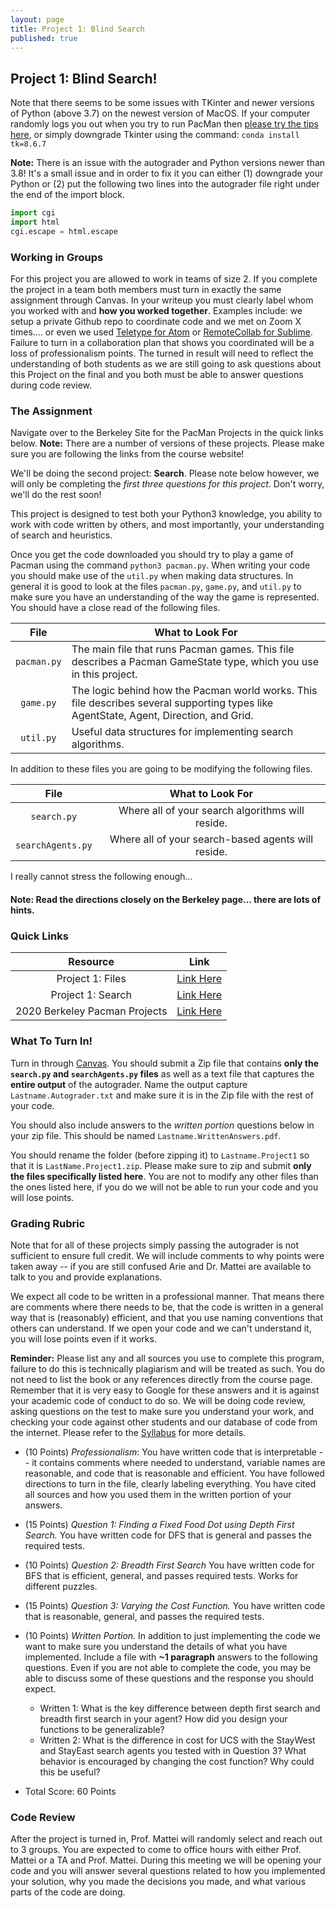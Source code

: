 ```yaml
---
layout: page
title: Project 1: Blind Search
published: true
---
```


## Project 1: Blind Search!

Note that there seems to be some issues with TKinter and newer versions of Python (above 3.7) on the newest version of MacOS.  If your computer randomly logs you out when you try to run PacMan then [please try the tips here](https://www.python.org/download/mac/tcltk/#built-in-8-6-8), or simply downgrade Tkinter using the command: `conda install tk=8.6.7`

**Note:** There is an issue with the autograder and Python versions newer than 3.8! It's a small issue and in order to fix it you can either (1) downgrade your Python or (2) put the following two lines into the autograder file right under the end of the import block.
```Python
import cgi
import html
cgi.escape = html.escape
```

### Working in Groups

For this project you are allowed to work in teams of size 2.  If you complete the project in a team both members must turn in exactly the same assignment through Canvas.  In your writeup you must clearly label whom you worked with and **how you worked together**.  Examples include: we setup a private Github repo to coordinate code and we met on Zoom X times.... or even we used [Teletype for Atom](https://teletype.atom.io/) or [RemoteCollab for Sublime](https://packagecontrol.io/packages/RemoteCollab).  Failure to turn in a collaboration plan that shows you coordinated will be a loss of professionalism points.  The turned in result will need to reflect the understanding of both students as we are still going to ask questions about this Project on the final and you both must be able to answer questions during code review.

### The Assignment

Navigate over to the Berkeley Site for the PacMan Projects in the quick links below.  **Note:** There are a number of versions of these projects.  Please make sure you are following the links from the course website!

We'll be doing the second project: **Search**.  Please note below however, we will only be completing the *first three questions for this project*.  Don't worry, we'll do the rest soon!

This project is designed to test both your Python3 knowledge, you ability to work with code written by others, and most importantly, your understanding of search and heuristics.

Once you get the code downloaded you should try to play a game of Pacman using the command `python3 pacman.py`. When writing your code you should make use of the `util.py` when making data structures.  In general it is good to look at the files `pacman.py`, `game.py`, and `util.py` to make sure you have an understanding of the way the game is represented.  You should have a close read of the following files.

| File | What to Look For |
|:-------:|--------|
| `pacman.py` | The main file that runs Pacman games. This file describes a Pacman GameState type, which you use in this project. |
| `game.py` | The logic behind how the Pacman world works. This file describes several supporting types like AgentState, Agent, Direction, and Grid. |
| `util.py` | Useful data structures for implementing search algorithms. |

In addition to these files you are going to be modifying the following files.

| File | What to Look For |
|:-------:|:--------:|
| `search.py` | Where all of your search algorithms will reside. |
| `searchAgents.py` | Where all of your search-based agents will reside. |

I really cannot stress the following enough...

#### Note: Read the directions closely on the Berkeley page... there are lots of hints.


### Quick Links

| Resource | Link |
|:-------:|:--------:|
| Project 1: Files | [Link Here](https://inst.eecs.berkeley.edu/~cs188/fa20/assets/files/search.zip) |
| Project 1: Search | [Link Here](https://inst.eecs.berkeley.edu/~cs188/fa20/project1/) |
| 2020 Berkeley Pacman Projects | [Link Here](https://inst.eecs.berkeley.edu/~cs188/fa20/projects/) |


### What To Turn In!

Turn in through [Canvas](https://tulane.instructure.com/). You should submit a Zip file that contains **only the `search.py` and `searchAgents.py` files** as well as a text file that captures the **entire output** of the autograder.  Name the output capture `Lastname.Autograder.txt` and make sure it is in the Zip file with the rest of your code.

You should also include answers to the *written portion* questions below in your zip file.  This should be named `Lastname.WrittenAnswers.pdf`.

You should rename the folder (before zipping it) to `Lastname.Project1` so that it is `LastName.Project1.zip`. Please make sure to zip and submit **only the files specifically listed here**.  You are not to modify any other files than the ones listed here, if you do we will not be able to run your code and you will lose points.

### Grading Rubric

Note that for all of these projects simply passing the autograder is not sufficient to ensure full credit.  We will include comments to why points were taken away -- if you are still confused Arie and Dr. Mattei are available to talk to you and provide explanations.  

We expect all code to be written in a professional manner. That means there are comments where there needs to be, that the code is written in a general way that is (reasonably) efficient, and that you use naming conventions that others can understand.  If we open your code and we can't understand it, you will lose points even if it works.

**Reminder:** Please list any and all sources you use to complete this program, failure to do this is technically plagiarism and will be treated as such. You do not need to list the book or any references directly from the course page.  Remember that it is very easy to Google for these answers and it is against your academic code of conduct to do so. We will be doing code review, asking questions on the test to make sure you understand your work, and checking your code against other students and our database of code from the internet.  Please refer to the [Syllabus](syllabus) for more details.

* (10 Points) *Professionalism*: You have written code that is interpretable -- it contains comments where needed to understand, variable names are reasonable, and code that is reasonable and efficient.  You have followed directions to turn in the file, clearly labeling everything.  You have cited all sources and how you used them in the written portion of your answers.
* (15 Points) *Question 1: Finding a Fixed Food Dot using Depth First Search.* You have written code for DFS that is general and passes the required tests.
* (10 Points) *Question 2: Breadth First Search* You have written code for BFS that is efficient, general, and passes required tests.  Works for different puzzles.
* (15 Points) *Question 3: Varying the Cost Function.* You have written code that is reasonable, general, and passes the required tests.
* (10 Points) *Written Portion.* In addition to just implementing the code we want to make sure you understand the details of what you have implemented.  Include a file with **~1 paragraph** answers to the following questions. Even if you are not able to complete the code, you may be able to discuss some of these questions and the response you should expect.
  * Written 1: What is the key difference between depth first search and breadth first search in your agent? How did you design your functions to be generalizable?
  * Written 2: What is the difference in cost for UCS with the StayWest and StayEast search agents you tested with in Question 3? What behavior is encouraged by changing the cost function? Why could this be useful?

* Total Score: 60 Points

### Code Review

After the project is turned in, Prof. Mattei will randomly select and reach out to 3 groups. You are expected to come to office hours with either Prof. Mattei or a TA and Prof. Mattei.  During this meeting we will be opening your code and you will answer several questions related to how you implemented your solution, why you made the decisions you made, and what various parts of the code are doing.